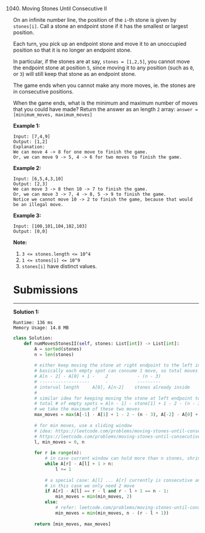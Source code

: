 1040. Moving Stones Until Consecutive II

On an infinite number line, the position of the `i`-th stone is given by `stones[i]`.  Call a stone an endpoint stone if it has the smallest or largest position.

Each turn, you pick up an endpoint stone and move it to an unoccupied position so that it is no longer an endpoint stone.

In particular, if the stones are at say, `stones = [1,2,5]`, you cannot move the endpoint stone at position `5`, since moving it to any position (such as `0`, or `3`) will still keep that stone as an endpoint stone.

The game ends when you cannot make any more moves, ie. the stones are in consecutive positions.

When the game ends, what is the minimum and maximum number of moves that you could have made?  Return the answer as an length `2` array: `answer = [minimum_moves, maximum_moves]`

 

**Example 1:**
```
Input: [7,4,9]
Output: [1,2]
Explanation: 
We can move 4 -> 8 for one move to finish the game.
Or, we can move 9 -> 5, 4 -> 6 for two moves to finish the game.
```

**Example 2:**
```
Input: [6,5,4,3,10]
Output: [2,3]
We can move 3 -> 8 then 10 -> 7 to finish the game.
Or, we can move 3 -> 7, 4 -> 8, 5 -> 9 to finish the game.
Notice we cannot move 10 -> 2 to finish the game, because that would be an illegal move.
```

**Example 3:**
```
Input: [100,101,104,102,103]
Output: [0,0]
```

**Note:**

1. `3 <= stones.length <= 10^4`
1. `1 <= stones[i] <= 10^9`
1. `stones[i]` have distinct values.

# Submissions
---
**Solution 1:**
```
Runtime: 136 ms
Memory Usage: 14.8 MB
```
```python
class Solution:
    def numMovesStonesII(self, stones: List[int]) -> List[int]:
        A = sorted(stones)
        n = len(stones)
        
        # either keep moving the stone at right endpoint to the left interval between A[0] ... A[n - 2]
        # basically each empty spot can consume 1 move, so total moves = total # of empty spots inside A[0] .. A[n - 2]
        # A[n - 2] - A[0] + 1 -    2           - (n - 3)
        # -------------------      -           ---------
        # interval length     A[0], A[n-2]    stones already inside
        #
        # similar idea for keeping moving the stone at left endpoint to the right interval between A[1] ... A[n - 1]
        # total # of empty spots = A[n - 1] - stone[1] + 1 - 2 - (n - 3)
        # we take the maximum of these two moves
        max_moves = max(A[-1] - A[1] + 1 - 2 - (n - 3), A[-2] - A[0] + 1 - 2 - (n - 3))
        
        # for min moves, use a sliding window
        # idea: https://leetcode.com/problems/moving-stones-until-consecutive-ii/discuss/286886/No-code-just-chinese-explanation
        # https://leetcode.com/problems/moving-stones-until-consecutive-ii/discuss/289357/c++-with-picture
        l, min_moves = 0, n
        
        for r in range(n):
            # in case current window can hold more than n stones, shrink the window
            while A[r] - A[l] + 1 > n:
                l += 1
            
            # a special case: A[l] ... A[r] currently is consecutive and there is only one stone (endpoint) outside
            # in this case we only need 2 move
            if A[r] - A[l] == r - l and r - l + 1 == n - 1:
                min_moves = min(min_moves, 2)
            else:
                # refer: leetcode.com/problems/moving-stones-until-consecutive-ii/discuss/286886/No-code-just-chinese-explanation/275066
                min_moves = min(min_moves, n - (r - l + 1))
        
        return [min_moves, max_moves]
```